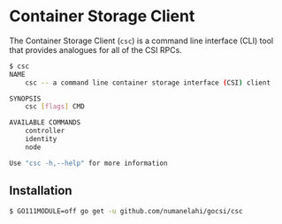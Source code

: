 # Container Storage Client
The Container Storage Client (`csc`) is a command line interface (CLI) tool
that provides analogues for all of the CSI RPCs.

```bash
$ csc
NAME
    csc -- a command line container storage interface (CSI) client

SYNOPSIS
    csc [flags] CMD

AVAILABLE COMMANDS
    controller
    identity
    node

Use "csc -h,--help" for more information
```

## Installation

```bash
$ GO111MODULE=off go get -u github.com/numanelahi/gocsi/csc
```

